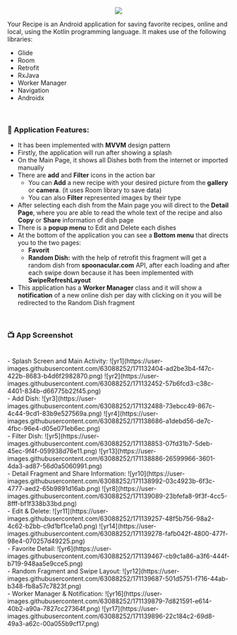 <p align="center">
  <img src="https://user-images.githubusercontent.com/63088252/171119093-bd3b178a-14c8-4228-aa43-69b455b49f19.jpg" />
</p>

Your Recipe is an Android application for saving favorite recipes, online and local, using the Kotlin programming language.
It makes use of the following libraries: <br />
- Glide 
- Room
- Retrofit
- RxJava
- Worker Manager
- Navigation
- Androidx
 <br />

### 📕 Application Features:

<ul>
  <li>It has been implemented with <b>MVVM</b> design pattern</li>
  <li>Firstly, the application will run after showing a splash</li>
  <li>On the Main Page, it shows all Dishes both from the internet or imported manually</li>
  <li>There are <b>add</b> and <b>Filter</b> icons in the action bar
    <ul>
      <li>You can <b>Add</b> a new recipe with your desired picture from the <b>gallery</b> or <b>camera</b>. (it uses Room library to save data)</li>
      <li>You can also <b>Filter</b> represented images by their type</li>
    </ul>
  </li>
  <li>After selecting each dish from the Main page you will direct to the <b>Detail Page</b>, where you are able to read the whole text of the recipe and also <b>Copy</b> or <b>Share</b> information of dish page</li>
  <li>There is a <b>popup menu</b> to Edit and Delete each dishes</li>
  <li>At the bottom of the application you can see a <b>Bottom menu</b> that directs you to the two pages:
  <ul>
      <li><b>Favorit</b></li>
      <li><b>Random Dish:</b> with the help of retrofit this fragment will get a random dish from <b>spoonacular.com</b> API, after each loading and after each swipe down because it has been implemented with <b>SwipeRefreshLayout</b></li>
    </ul>
  </li>
  <li>This application has a <b>Worker Manager</b> class and it will show a <b>notification</b> of a new online dish per day with clicking on it you will be redirected to the Random Dish fragment</li>
</ul>
<br />
    
### 📺 App Screenshot
<br />
- Splash Screen and Main Activity:
![yr1](https://user-images.githubusercontent.com/63088252/171132404-ad2be3b4-f47c-422b-8683-b4d6f2982870.png)
![yr2](https://user-images.githubusercontent.com/63088252/171132452-57b6fcd3-c38c-4401-834b-d66775b22f45.png)
<br />
- Add Dish:
![yr3](https://user-images.githubusercontent.com/63088252/171132488-73ebcc49-867c-4c44-9cd1-83b9e527569a.png)
![yr4](https://user-images.githubusercontent.com/63088252/171138686-a1debd56-de7c-4fbc-96e4-d05e071eb6ec.png)
<br />
- Filter Dish:
![yr5](https://user-images.githubusercontent.com/63088252/171138853-07fd31b7-5deb-45ec-9f4f-059938d76e11.png)
![yr13](https://user-images.githubusercontent.com/63088252/171138886-26599966-3601-4da3-ad87-56d0a5060991.png)
<br />
- Detail Fragment and Share Information:
![yr10](https://user-images.githubusercontent.com/63088252/171138992-03c4923b-6f3c-4777-aed2-65b9891d16ab.png)
![yr8](https://user-images.githubusercontent.com/63088252/171139089-23bfefa8-9f3f-4cc5-8fff-bf1f338b33bd.png)
<br />
- Edit & Delete:
![yr11](https://user-images.githubusercontent.com/63088252/171139257-48f5b756-98a2-4c62-b2bb-c9d1bf1ce1a0.png)
![yr14](https://user-images.githubusercontent.com/63088252/171139278-fafb042f-4800-477f-98e4-070257d49225.png)
<br />
- Favorite Detail:
![yr6](https://user-images.githubusercontent.com/63088252/171139467-cb9c1a86-a3f6-444f-b719-948aa5e9cce5.png)
<br />
- Random Fragment and Swipe Layout:
![yr12](https://user-images.githubusercontent.com/63088252/171139687-501d5751-f716-44ab-b348-fb8a57c7823f.png)
<br />
- Worker Manager & Notification:
![yr16](https://user-images.githubusercontent.com/63088252/171139879-7d821591-e614-40b2-a90a-7827cc27364f.png)
![yr17](https://user-images.githubusercontent.com/63088252/171139896-22c184c2-69d8-49a3-a62c-00a055b9cf17.png)

